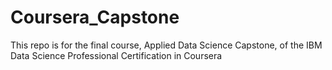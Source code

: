 # Coursera_Capstone
This repo is for the final course, Applied Data Science Capstone, of the IBM Data Science Professional Certification in Coursera 
